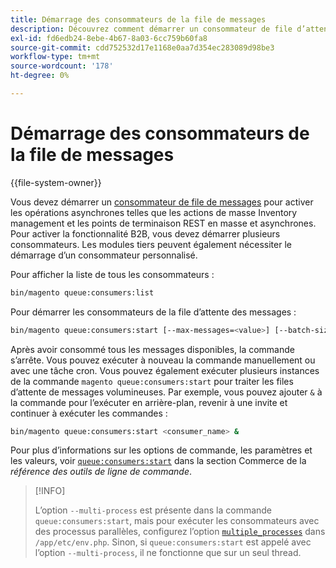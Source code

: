 ```yaml
---
title: Démarrage des consommateurs de la file de messages
description: Découvrez comment démarrer un consommateur de file d’attente de messages.
exl-id: fd6edb24-8ebe-4b67-8a03-6cc759b60fa8
source-git-commit: cdd752532d17e1168e0aa7d354ec283089d98be3
workflow-type: tm+mt
source-wordcount: '178'
ht-degree: 0%

---
```


# Démarrage des consommateurs de la file de messages

{{file-system-owner}}

Vous devez démarrer un [consommateur de file de messages](../queues/consumers.md) pour activer les opérations asynchrones telles que les actions de masse Inventory management et les points de terminaison REST en masse et asynchrones. Pour activer la fonctionnalité B2B, vous devez démarrer plusieurs consommateurs. Les modules tiers peuvent également nécessiter le démarrage d’un consommateur personnalisé.

Pour afficher la liste de tous les consommateurs :

```bash
bin/magento queue:consumers:list
```

Pour démarrer les consommateurs de la file d’attente des messages :

```bash
bin/magento queue:consumers:start [--max-messages=<value>] [--batch-size=<value>] [--single-thread] [--area-code=<value>] [--multi-process=<value>] <consumer_name>
```

Après avoir consommé tous les messages disponibles, la commande s’arrête. Vous pouvez exécuter à nouveau la commande manuellement ou avec une tâche cron. Vous pouvez également exécuter plusieurs instances de la commande `magento queue:consumers:start` pour traiter les files d’attente de messages volumineuses. Par exemple, vous pouvez ajouter `&` à la commande pour l’exécuter en arrière-plan, revenir à une invite et continuer à exécuter les commandes :

```bash
bin/magento queue:consumers:start <consumer_name> &
```

Pour plus d’informations sur les options de commande, les paramètres et les valeurs, voir [`queue:consumers:start`](../../tools/reference/commerce-on-premises.md#queueconsumersstart) dans la section Commerce de la _référence des outils de ligne de commande_.

>[!INFO]
>
>L’option `--multi-process` est présente dans la commande `queue:consumers:start`, mais pour exécuter les consommateurs avec des processus parallèles, configurez l’option [`multiple_processes`](../queues/manage-message-queues.md#configuration) dans `/app/etc/env.php`. Sinon, si `queue:consumers:start` est appelé avec l’option `--multi-process`, il ne fonctionne que sur un seul thread.
